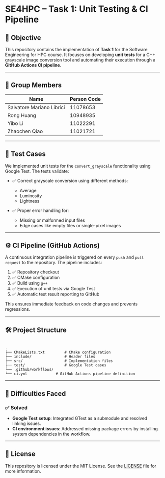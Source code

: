 # SE4HPC – Task 1: Unit Testing & CI Pipeline

## 🎯 Objective

This repository contains the implementation of **Task 1** for the Software Engineering for HPC course. It focuses on developing **unit tests** for a C++ grayscale image conversion tool and automating their execution through a **GitHub Actions CI pipeline**.

---

## 👥 Group Members

| Name                     | Person Code |
|--------------------------|-------------|
| Salvatore Mariano Librici | 11078653    |
| Rong Huang               | 10948935    |
| Yibo Li                  | 11022291    |
| Zhaochen Qiao            | 11021721    |

---

## 🧪 Test Cases

We implemented unit tests for the `convert_grayscale` functionality using Google Test. The tests validate:

- ✅ Correct grayscale conversion using different methods:
  - Average
  - Luminosity
  - Lightness

- ✅ Proper error handling for:
  - Missing or malformed input files
  - Edge cases like empty files or single-pixel images

---

## ⚙️ CI Pipeline (GitHub Actions)

A continuous integration pipeline is triggered on every `push` and `pull request` to the repository. The pipeline includes:

1. ✅ Repository checkout
2. ✅ CMake configuration
3. ✅ Build using `g++`
4. ✅ Execution of unit tests via Google Test
5. ✅ Automatic test result reporting to GitHub

This ensures immediate feedback on code changes and prevents regressions.

---

## 🛠️ Project Structure

```

.
├── CMakeLists.txt         # CMake configuration
├── include/               # Header files
├── src/                   # Implementation files
├── test/                  # Google Test cases
└── .github/workflows/
└── ci.yml             # GitHub Actions pipeline definition

```

---

## 🧩 Difficulties Faced

### ✅ Solved

- **Google Test setup**: Integrated GTest as a submodule and resolved linking issues.
- **CI environment issues**: Addressed missing package errors by installing system dependencies in the workflow.

---

## 📄 License

This repository is licensed under the MIT License. See the [LICENSE](./LICENSE) file for more information.
